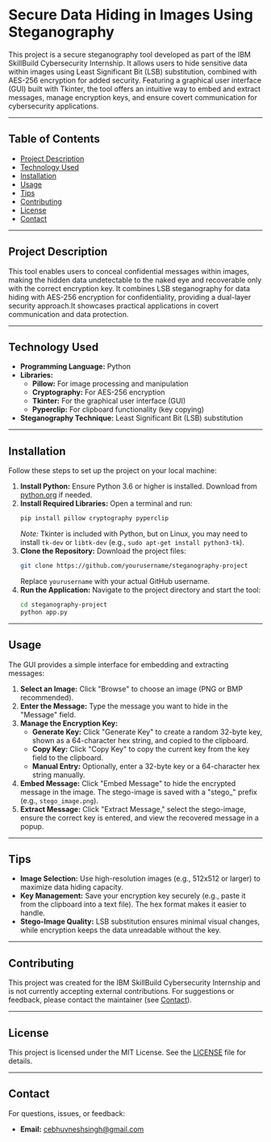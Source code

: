# Secure Data Hiding in Images Using Steganography

This project is a secure steganography tool developed as part of the IBM SkillBuild Cybersecurity Internship. It allows users to hide sensitive data within images using Least Significant Bit (LSB) substitution, combined with AES-256 encryption for added security. Featuring a graphical user interface (GUI) built with Tkinter, the tool offers an intuitive way to embed and extract messages, manage encryption keys, and ensure covert communication for cybersecurity applications.

---

## Table of Contents
- [Project Description](#project-description)
- [Technology Used](#technology-used)
- [Installation](#installation)
- [Usage](#usage)
- [Tips](#tips)
- [Contributing](#contributing)
- [License](#license)
- [Contact](#contact)

---

## Project Description
This tool enables users to conceal confidential messages within images, making the hidden data undetectable to the naked eye and recoverable only with the correct encryption key. It combines LSB steganography for data hiding with AES-256 encryption for confidentiality, providing a dual-layer security approach.It showcases practical applications in covert communication and data protection.

---

## Technology Used
- **Programming Language:** Python  
- **Libraries:**  
  - **Pillow:** For image processing and manipulation  
  - **Cryptography:** For AES-256 encryption  
  - **Tkinter:** For the graphical user interface (GUI)  
  - **Pyperclip:** For clipboard functionality (key copying)  
- **Steganography Technique:** Least Significant Bit (LSB) substitution  

---

## Installation
Follow these steps to set up the project on your local machine:

1. **Install Python:** Ensure Python 3.6 or higher is installed. Download from [python.org](https://www.python.org/downloads/) if needed.
2. **Install Required Libraries:** Open a terminal and run:
   ```bash
   pip install pillow cryptography pyperclip
   ```
   *Note:* Tkinter is included with Python, but on Linux, you may need to install `tk-dev` or `libtk-dev` (e.g., `sudo apt-get install python3-tk`).
3. **Clone the Repository:** Download the project files:
   ```bash
   git clone https://github.com/yourusername/steganography-project
   ```
   Replace `yourusername` with your actual GitHub username.
4. **Run the Application:** Navigate to the project directory and start the tool:
   ```bash
   cd steganography-project
   python app.py
   ```

---

## Usage
The GUI provides a simple interface for embedding and extracting messages:

1. **Select an Image:** Click "Browse" to choose an image (PNG or BMP recommended).
2. **Enter the Message:** Type the message you want to hide in the "Message" field.
3. **Manage the Encryption Key:**
   - **Generate Key:** Click "Generate Key" to create a random 32-byte key, shown as a 64-character hex string, and copied to the clipboard.
   - **Copy Key:** Click "Copy Key" to copy the current key from the key field to the clipboard.
   - **Manual Entry:** Optionally, enter a 32-byte key or a 64-character hex string manually.
4. **Embed Message:** Click "Embed Message" to hide the encrypted message in the image. The stego-image is saved with a "stego_" prefix (e.g., `stego_image.png`).
5. **Extract Message:** Click "Extract Message," select the stego-image, ensure the correct key is entered, and view the recovered message in a popup.

---

## Tips
- **Image Selection:** Use high-resolution images (e.g., 512x512 or larger) to maximize data hiding capacity.
- **Key Management:** Save your encryption key securely (e.g., paste it from the clipboard into a text file). The hex format makes it easier to handle.
- **Stego-Image Quality:** LSB substitution ensures minimal visual changes, while encryption keeps the data unreadable without the key.

---

## Contributing
This project was created for the IBM SkillBuild Cybersecurity Internship and is not currently accepting external contributions. For suggestions or feedback, please contact the maintainer (see [Contact](#contact)).

---

## License
This project is licensed under the MIT License. See the [LICENSE](LICENSE) file for details.

---

## Contact
For questions, issues, or feedback:
- **Email:** cebhuvneshsingh@gmail.com
